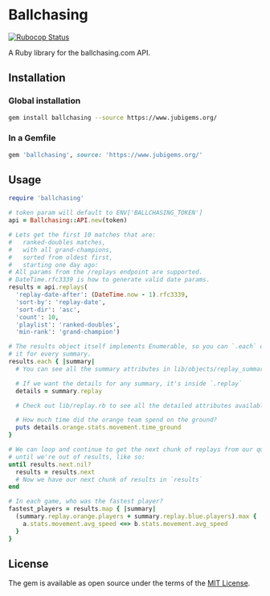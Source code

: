 # Ballchasing

[![Rubocop Status](https://github.com/jubishop/ballchasing/workflows/Rubocop/badge.svg)](https://github.com/jubishop/ballchasing/actions)

A Ruby library for the ballchasing.com API.

## Installation

### Global installation

```zsh
gem install ballchasing --source https://www.jubigems.org/
```

### In a Gemfile

```ruby
gem 'ballchasing', source: 'https://www.jubigems.org/'
```

## Usage

```ruby
require 'ballchasing'

# token param will default to ENV['BALLCHASING_TOKEN']
api = Ballchasing::API.new(token)

# Lets get the first 10 matches that are:
#   ranked-doubles matches,
#   with all grand-champions,
#   sorted from oldest first,
#   starting one day ago:
# All params from the /replays endpoint are supported.
# DateTime.rfc3339 is how to generate valid date params.
results = api.replays(
  'replay-date-after': (DateTime.now - 1).rfc3339,
  'sort-by': 'replay-date',
  'sort-dir': 'asc',
  'count': 10,
  'playlist': 'ranked-doubles',
  'min-rank': 'grand-champion')

# The results object itself implements Enumerable, so you can `.each` over
# it for every summary.
results.each { |summary|
  # You can see all the summary attributes in lib/objects/replay_summary.rb

  # If we want the details for any summary, it's inside `.replay`
  details = summary.replay

  # Check out lib/replay.rb to see all the detailed attributes available.

  # How much time did the orange team spend on the ground?
  puts details.orange.stats.movement.time_ground
}

# We can loop and continue to get the next chunk of replays from our query
# until we're out of results, like so:
until results.next.nil?
  results = results.next
  # Now we have our next chunk of results in `results`
end

# In each game, who was the fastest player?
fastest_players = results.map { |summary|
  (summary.replay.orange.players + summary.replay.blue.players).max { |a, b|
    a.stats.movement.avg_speed <=> b.stats.movement.avg_speed
  }
}
```

## License

The gem is available as open source under the terms of the [MIT License](https://opensource.org/licenses/MIT).
